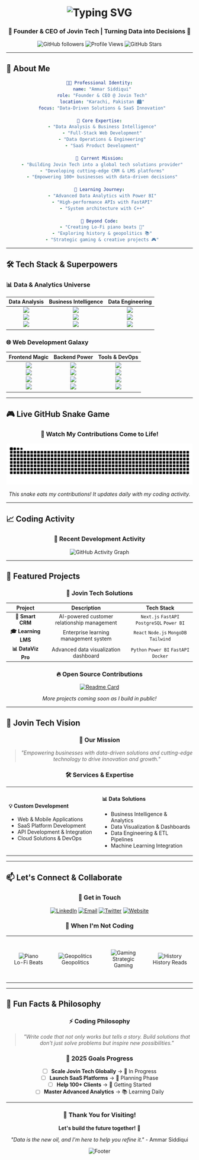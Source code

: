 <h1 align="center">
  <img src="https://readme-typing-svg.herokuapp.com/?font=Fira+Code&size=35&duration=4000&color=6C63FF&center=true&vCenter=true&width=600&height=70&lines=Hi+there+👋,+I'm+Ammar+Siddiqui;Data+Analyst;Data+Ops+Engineer;Full+Stack+Developer;SaaS+Entrepreneur" alt="Typing SVG" />
</h1>

<h3 align="center">💫 Founder & CEO of Jovin Tech | Turning Data into Decisions 💫</h3>

<div align="center">
  
  ![GitHub followers](https://img.shields.io/github/followers/AmmarS-Analyst?style=for-the-badge&color=6C63FF&label=Follow%20%40AmmarS-Analyst)
  ![Profile Views](https://komarev.com/ghpvc/?username=AmmarS-Analyst&style=for-the-badge&color=6C63FF&label=Profile+Views)
  ![GitHub Stars](https://img.shields.io/github/stars/AmmarS-Analyst?style=for-the-badge&color=6C63FF)

</div>

---

## 🎯 About Me

<div align="center">

```yaml
👨‍💻 Professional Identity:
  name: "Ammar Siddiqui"
  role: "Founder & CEO @ Jovin Tech"
  location: "Karachi, Pakistan 🏙️"
  focus: "Data-Driven Solutions & SaaS Innovation"

🎯 Core Expertise:
  - "Data Analysis & Business Intelligence"
  - "Full-Stack Web Development"
  - "Data Operations & Engineering"
  - "SaaS Product Development"

🚀 Current Mission:
  - "Building Jovin Tech into a global tech solutions provider"
  - "Developing cutting-edge CRM & LMS platforms"
  - "Empowering 100+ businesses with data-driven decisions"

🌱 Learning Journey:
  - "Advanced Data Analytics with Power BI"
  - "High-performance APIs with FastAPI"
  - "System architecture with C++"

🎨 Beyond Code:
  - "Creating Lo-Fi piano beats 🎹"
  - "Exploring history & geopolitics 📚"
  - "Strategic gaming & creative projects 🎮"
```

</div>

---

## 🛠️ Tech Stack & Superpowers

### 📊 **Data & Analytics Universe**
<div align="center">

| **Data Analysis** | **Business Intelligence** | **Data Engineering** |
|:---:|:---:|:---:|
| <img src="https://img.shields.io/badge/Python-3776AB?style=for-the-badge&logo=python&logoColor=white" /> <br> <img src="https://img.shields.io/badge/Pandas-150458?style=for-the-badge&logo=pandas&logoColor=white" /> <br> <img src="https://img.shields.io/badge/NumPy-013243?style=for-the-badge&logo=numpy&logoColor=white" /> | <img src="https://img.shields.io/badge/Power_BI-F2C811?style=for-the-badge&logo=powerbi&logoColor=black" /> <br> <img src="https://img.shields.io/badge/Excel-217346?style=for-the-badge&logo=microsoftexcel&logoColor=white" /> <br> <img src="https://img.shields.io/badge/Looker_Studio-4285F4?style=for-the-badge&logo=google&logoColor=white" /> | <img src="https://img.shields.io/badge/PostgreSQL-316192?style=for-the-badge&logo=postgresql&logoColor=white" /> <br> <img src="https://img.shields.io/badge/Docker-2496ED?style=for-the-badge&logo=docker&logoColor=white" /> <br> <img src="https://img.shields.io/badge/Linux-FCC624?style=for-the-badge&logo=linux&logoColor=black" /> |

</div>

### 🌐 **Web Development Galaxy**
<div align="center">

| **Frontend Magic** | **Backend Power** | **Tools & DevOps** |
|:---:|:---:|:---:|
| <img src="https://img.shields.io/badge/Next.js-000000?style=for-the-badge&logo=next.js&logoColor=white" /> <br> <img src="https://img.shields.io/badge/React-20232A?style=for-the-badge&logo=react&logoColor=61DAFB" /> <br> <img src="https://img.shields.io/badge/TypeScript-007ACC?style=for-the-badge&logo=typescript&logoColor=white" /> <br> <img src="https://img.shields.io/badge/Tailwind_CSS-38B2AC?style=for-the-badge&logo=tailwind-css&logoColor=white" /> | <img src="https://img.shields.io/badge/FastAPI-009688?style=for-the-badge&logo=fastapi&logoColor=white" /> <br> <img src="https://img.shields.io/badge/Node.js-339933?style=for-the-badge&logo=nodedotjs&logoColor=white" /> <br> <img src="https://img.shields.io/badge/Flask-000000?style=for-the-badge&logo=flask&logoColor=white" /> <br> <img src="https://img.shields.io/badge/MongoDB-4EA94B?style=for-the-badge&logo=mongodb&logoColor=white" /> | <img src="https://img.shields.io/badge/Git-F05032?style=for-the-badge&logo=git&logoColor=white" /> <br> <img src="https://img.shields.io/badge/VSCode-0078D4?style=for-the-badge&logo=visual%20studio%20code&logoColor=white" /> <br> <img src="https://img.shields.io/badge/Ubuntu-E95420?style=for-the-badge&logo=ubuntu&logoColor=white" /> <br> <img src="https://img.shields.io/badge/Jira-0052CC?style=for-the-badge&logo=jira&logoColor=white" /> |

</div>

---

## 🎮 Live GitHub Snake Game

<div align="center">

### 🐍 Watch My Contributions Come to Life!
![Snake Game](https://github.com/AmmarS-Analyst/AmmarS-Analyst/blob/output/github-contribution-grid-snake.svg)

*This snake eats my contributions! It updates daily with my coding activity.*

</div>

---

## 📈 Coding Activity

<div align="center">

### 🎯 Recent Development Activity
![GitHub Activity Graph](https://github-readme-activity-graph.vercel.app/graph?username=AmmarS-Analyst&theme=react-dark&hide_border=true&area=true&custom_title=Ammar's%20Weekly%20Coding%20Activity)

</div>

---

## 🚀 Featured Projects

<div align="center">

### 💼 **Jovin Tech Solutions**
| Project | Description | Tech Stack |
|:---:|:---:|:---:|
| **🤖 Smart CRM** | AI-powered customer relationship management | `Next.js` `FastAPI` `PostgreSQL` `Power BI` |
| **🎓 Learning LMS** | Enterprise learning management system | `React` `Node.js` `MongoDB` `Tailwind` |
| **📊 DataViz Pro** | Advanced data visualization dashboard | `Python` `Power BI` `FastAPI` `Docker` |

### 🔥 **Open Source Contributions**
<div align="center">

[![Readme Card](https://github-readme-stats.vercel.app/api/pin/?username=AmmarS-Analyst&repo=AmmarS-Analyst&theme=radical)](https://github.com/AmmarS-Analyst/AmmarS-Analyst)

*More projects coming soon as I build in public!*

</div>

</div>

---

## 🌟 Jovin Tech Vision

<div align="center">

### 🎯 **Our Mission**
> *"Empowering businesses with data-driven solutions and cutting-edge technology to drive innovation and growth."*

### 🛠️ **Services & Expertise**
<table>
<tr>
<td width="50%">

#### 💡 **Custom Development**
- Web & Mobile Applications
- SaaS Platform Development  
- API Development & Integration
- Cloud Solutions & DevOps

</td>
<td width="50%">

#### 📊 **Data Solutions**
- Business Intelligence & Analytics
- Data Visualization & Dashboards
- Data Engineering & ETL Pipelines
- Machine Learning Integration

</td>
</tr>
</table>

</div>

---

## 📫 Let's Connect & Collaborate

<div align="center">

### 💬 **Get in Touch**
[![LinkedIn](https://img.shields.io/badge/LinkedIn-0A66C2?style=for-the-badge&logo=linkedin&logoColor=white)](https://linkedin.com/in/ammar-siddiqui-tech)
[![Email](https://img.shields.io/badge/Email-D14836?style=for-the-badge&logo=gmail&logoColor=white)](mailto:ammar@jovintech.com)
[![Twitter](https://img.shields.io/badge/Twitter-1DA1F2?style=for-the-badge&logo=twitter&logoColor=white)](https://twitter.com/AmmarSiddiqui_Tech)
[![Website](https://img.shields.io/badge/Website-FF7139?style=for-the-badge&logo=firefox-browser&logoColor=white)](https://jovintech.com)

### 🎵 **When I'm Not Coding**
<table>
<tr>
<td align="center" width="140" height="120">
  <img src="https://img.icons8.com/color/96/000000/piano.png" width="48" height="48" alt="Piano" />
  <br>Lo-Fi Beats
</td>
<td align="center" width="140" height="120">
  <img src="https://img.icons8.com/color/96/000000/globe.png" width="48" height="48" alt="Geopolitics" />
  <br>Geopolitics
</td>
<td align="center" width="140" height="120">
  <img src="https://img.icons8.com/color/96/000000/controller.png" width="48" height="48" alt="Gaming" />
  <br>Strategic Gaming
</td>
<td align="center" width="140" height="120">
  <img src="https://img.icons8.com/color/96/000000/books.png" width="48" height="48" alt="History" />
  <br>History Reads
</td>
</tr>
</table>

</div>

---

## 🎉 Fun Facts & Philosophy

<div align="center">

### ⚡ **Coding Philosophy**
> *"Write code that not only works but tells a story. Build solutions that don't just solve problems but inspire new possibilities."*

### 🎯 **2025 Goals Progress**
- [ ] **Scale Jovin Tech Globally** → 🚧 In Progress
- [ ] **Launch SaaS Platforms** → 📅 Planning Phase  
- [ ] **Help 100+ Clients** → 🌱 Getting Started
- [ ] **Master Advanced Analytics** → 📚 Learning Daily

</div>

---

<div align="center">

### 🎊 Thank You for Visiting!

**Let's build the future together!** 🚀

*"Data is the new oil, and I'm here to help you refine it."* - Ammar Siddiqui

![Footer](https://capsule-render.vercel.app/api?type=waving&color=0:6C63FF,50:24243e,100:0f0c29&height=120&section=footer)

</div>
